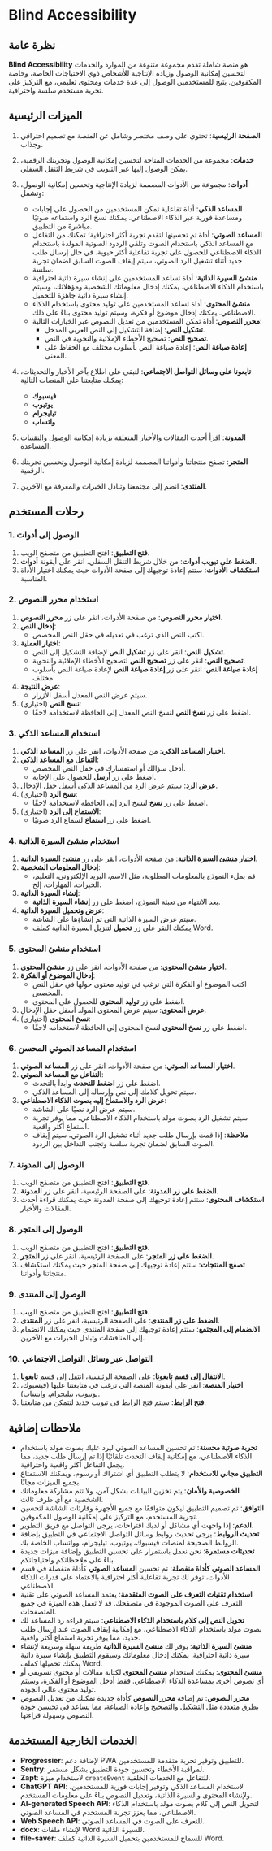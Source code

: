 # Blind Accessibility

## نظرة عامة

**Blind Accessibility** هو منصة شاملة تقدم مجموعة متنوعة من الموارد والخدمات لتحسين إمكانية الوصول وزيادة الإنتاجية للأشخاص ذوي الاحتياجات الخاصة، وخاصة المكفوفين. يتيح للمستخدمين الوصول إلى عدة خدمات ومحتوى تعليمي، مع التركيز على تجربة مستخدم سلسة واحترافية.

## الميزات الرئيسية

1. **الصفحة الرئيسية**: تحتوي على وصف مختصر وشامل عن المنصة مع تصميم احترافي وجذاب.

2. **خدمات**: مجموعة من الخدمات المتاحة لتحسين إمكانية الوصول وتجربتك الرقمية، يمكن الوصول إليها عبر التبويب في شريط التنقل السفلي.

3. **أدوات**: مجموعة من الأدوات المصممة لزيادة الإنتاجية وتحسين إمكانية الوصول، وتشمل:
   - **المساعد الذكي**: أداة تفاعلية تمكن المستخدمين من الحصول على إجابات ومساعدة فورية عبر الذكاء الاصطناعي. يمكنك نسخ الرد واستماعه صوتيًا مباشرةً من التطبيق.
   - **المساعد الصوتي**: أداة تم تحسينها لتقدم تجربة أكثر احترافية؛ تمكنك من التفاعل مع المساعد الذكي باستخدام الصوت وتلقي الردود الصوتية المولدة باستخدام الذكاء الاصطناعي للحصول على تجربة تفاعلية أكثر حيوية. في حال إرسال طلب جديد أثناء تشغيل الرد الصوتي، سيتم إيقاف الصوت السابق لضمان تجربة سلسة.
   - **منشئ السيرة الذاتية**: أداة تساعد المستخدمين على إنشاء سيرة ذاتية احترافية باستخدام الذكاء الاصطناعي. يمكنك إدخال معلوماتك الشخصية ومؤهلاتك، وسيتم إنشاء سيرة ذاتية جاهزة للتحميل.
   - **منشئ المحتوى**: أداة تساعد المستخدمين على توليد محتوى باستخدام الذكاء الاصطناعي. يمكنك إدخال موضوع أو فكرة، وسيتم توليد محتوى بناءً على ذلك.
   - **محرر النصوص**: أداة تمكن المستخدمين من تعديل النصوص عبر الخيارات التالية:
     - **تشكيل النص**: إضافة التشكيل إلى النص العربي المدخل.
     - **تصحيح النص**: تصحيح الأخطاء الإملائية والنحوية في النص.
     - **إعادة صياغة النص**: إعادة صياغة النص بأسلوب مختلف مع الحفاظ على المعنى.

4. **تابعونا على وسائل التواصل الاجتماعي**: لتبقى على اطلاع بآخر الأخبار والتحديثات، يمكنك متابعتنا على المنصات التالية:
   - **فيسبوك**
   - **يوتيوب**
   - **تيليجرام**
   - **واتساب**

5. **المدونة**: اقرأ أحدث المقالات والأخبار المتعلقة بزيادة إمكانية الوصول والتقنيات المساعدة.

6. **المتجر**: تصفح منتجاتنا وأدواتنا المصممة لزيادة إمكانية الوصول وتحسين تجربتك الرقمية.

7. **المنتدى**: انضم إلى مجتمعنا وتبادل الخبرات والمعرفة مع الآخرين.

## رحلات المستخدم

### 1. الوصول إلى أدوات

1. **فتح التطبيق**: افتح التطبيق من متصفح الويب.
2. **الضغط على تبويب أدوات**: من خلال شريط التنقل السفلي، انقر على أيقونة **أدوات**.
3. **استكشاف الأدوات**: ستتم إعادة توجيهك إلى صفحة الأدوات حيث يمكنك اختيار الأداة المناسبة.

### 2. استخدام محرر النصوص

1. **اختيار محرر النصوص**: من صفحة الأدوات، انقر على زر **محرر النصوص**.
2. **إدخال النص**:
   - اكتب النص الذي ترغب في تعديله في حقل النص المخصص.
3. **اختيار العملية**:
   - **تشكيل النص**: انقر على زر **تشكيل النص** لإضافة التشكيل إلى النص.
   - **تصحيح النص**: انقر على زر **تصحيح النص** لتصحيح الأخطاء الإملائية والنحوية.
   - **إعادة صياغة النص**: انقر على زر **إعادة صياغة النص** لإعادة صياغة النص بأسلوب مختلف.
4. **عرض النتيجة**:
   - سيتم عرض النص المعدل أسفل الأزرار.
5. **نسخ النص** (اختياري):
   - اضغط على زر **نسخ النص** لنسخ النص المعدل إلى الحافظة لاستخدامه لاحقًا.

### 3. استخدام المساعد الذكي

1. **اختيار المساعد الذكي**: من صفحة الأدوات، انقر على زر **المساعد الذكي**.
2. **التفاعل مع المساعد الذكي**:
   - أدخل سؤالك أو استفسارك في حقل النص المخصص.
   - اضغط على زر **أرسل** للحصول على الإجابة.
3. **عرض الرد**: سيتم عرض الرد من المساعد الذكي أسفل حقل الإدخال.
4. **نسخ الرد** (اختياري):
   - اضغط على زر **نسخ** لنسخ الرد إلى الحافظة لاستخدامه لاحقًا.
5. **الاستماع إلى الرد** (اختياري):
   - اضغط على زر **استماع** لسماع الرد صوتيًا.

### 4. استخدام منشئ السيرة الذاتية

1. **اختيار منشئ السيرة الذاتية**: من صفحة الأدوات، انقر على زر **منشئ السيرة الذاتية**.
2. **إدخال المعلومات الشخصية**:
   - قم بملء النموذج بالمعلومات المطلوبة، مثل الاسم، البريد الإلكتروني، التعليم، الخبرات، المهارات، إلخ.
3. **إنشاء السيرة الذاتية**:
   - بعد الانتهاء من تعبئة النموذج، اضغط على زر **إنشاء السيرة الذاتية**.
4. **عرض وتحميل السيرة الذاتية**:
   - سيتم عرض السيرة الذاتية التي تم إنشاؤها على الشاشة.
   - يمكنك النقر على زر **تحميل** لتنزيل السيرة الذاتية كملف Word.

### 5. استخدام منشئ المحتوى

1. **اختيار منشئ المحتوى**: من صفحة الأدوات، انقر على زر **منشئ المحتوى**.
2. **إدخال الموضوع أو الفكرة**:
   - اكتب الموضوع أو الفكرة التي ترغب في توليد محتوى حولها في حقل النص المخصص.
   - اضغط على زر **توليد المحتوى** للحصول على المحتوى.
3. **عرض المحتوى**: سيتم عرض المحتوى المولد أسفل حقل الإدخال.
4. **نسخ المحتوى** (اختياري):
   - اضغط على زر **نسخ المحتوى** لنسخ المحتوى إلى الحافظة لاستخدامه لاحقًا.

### 6. استخدام المساعد الصوتي المحسن

1. **اختيار المساعد الصوتي**: من صفحة الأدوات، انقر على زر **المساعد الصوتي**.
2. **التفاعل مع المساعد الصوتي**:
   - اضغط على زر **اضغط للتحدث** وابدأ بالتحدث.
   - سيتم تحويل كلامك إلى نص وإرساله إلى المساعد الذكي.
3. **عرض الرد والاستماع إليه بصوت الذكاء الاصطناعي**:
   - سيتم عرض الرد نصيًا على الشاشة.
   - سيتم تشغيل الرد بصوت مولد باستخدام الذكاء الاصطناعي، مما يوفر تجربة استماع أكثر واقعية.
   - **ملاحظة**: إذا قمت بإرسال طلب جديد أثناء تشغيل الرد الصوتي، سيتم إيقاف الصوت السابق لضمان تجربة سلسة وتجنب التداخل بين الردود.

### 7. الوصول إلى المدونة

1. **فتح التطبيق**: افتح التطبيق من متصفح الويب.
2. **الضغط على زر المدونة**: على الصفحة الرئيسية، انقر على زر **المدونة**.
3. **استكشاف المحتوى**: ستتم إعادة توجيهك إلى صفحة المدونة حيث يمكنك قراءة أحدث المقالات والأخبار.

### 8. الوصول إلى المتجر

1. **فتح التطبيق**: افتح التطبيق من متصفح الويب.
2. **الضغط على زر المتجر**: على الصفحة الرئيسية، انقر على زر **المتجر**.
3. **تصفح المنتجات**: ستتم إعادة توجيهك إلى صفحة المتجر حيث يمكنك استكشاف منتجاتنا وأدواتنا.

### 9. الوصول إلى المنتدى

1. **فتح التطبيق**: افتح التطبيق من متصفح الويب.
2. **الضغط على زر المنتدى**: على الصفحة الرئيسية، انقر على زر **المنتدى**.
3. **الانضمام إلى المجتمع**: ستتم إعادة توجيهك إلى صفحة المنتدى حيث يمكنك الانضمام إلى المناقشات وتبادل الخبرات مع الآخرين.

### 10. التواصل عبر وسائل التواصل الاجتماعي

1. **الانتقال إلى قسم تابعونا**: على الصفحة الرئيسية، انتقل إلى قسم **تابعونا**.
2. **اختيار المنصة**: انقر على أيقونة المنصة التي ترغب في متابعتنا عليها (فيسبوك، يوتيوب، تيليجرام، واتساب).
3. **فتح الرابط**: سيتم فتح الرابط في تبويب جديد لتتمكن من متابعتنا.

## ملاحظات إضافية

- **تجربة صوتية محسنة**: تم تحسين المساعد الصوتي ليرد عليك بصوت مولد باستخدام الذكاء الاصطناعي، مع إمكانية إيقاف التحدث تلقائيًا إذا تم إرسال طلب جديد، مما يجعل التفاعل أكثر واقعية واحترافية.
- **التطبيق مجاني للاستخدام**: لا يتطلب التطبيق أي اشتراك أو رسوم، ويمكنك الاستمتاع بجميع الميزات مجانًا.
- **الخصوصية والأمان**: يتم تخزين البيانات بشكل آمن، ولا تتم مشاركة معلوماتك الشخصية مع أي طرف ثالث.
- **التوافق**: تم تصميم التطبيق ليكون متوافقًا مع جميع الأجهزة وقارئات الشاشة لتحسين تجربة المستخدم، مع التركيز على إمكانية الوصول للمكفوفين.
- **الدعم**: إذا واجهت أي مشاكل أو لديك اقتراحات، يرجى التواصل مع فريق التطوير.
- **تحديث الروابط**: يرجى تحديث روابط وسائل التواصل الاجتماعي في التطبيق بإضافة الروابط الصحيحة لمنصات فيسبوك، يوتيوب، تيليجرام، وواتساب الخاصة بك.
- **تحديثات مستمرة**: نحن نعمل باستمرار على تحسين التطبيق وإضافة ميزات جديدة بناءً على ملاحظاتكم واحتياجاتكم.
- **المساعد الصوتي كأداة منفصلة**: تم تحسين **المساعد الصوتي** كأداة منفصلة في قسم الأدوات، توفر لك تجربة تفاعلية أكثر احترافية بالاعتماد على قدرات الذكاء الاصطناعي.
- **استخدام تقنيات التعرف على الصوت المتقدمة**: يعتمد المساعد الصوتي على تقنية التعرف على الصوت الموجودة في متصفحك. قد لا تعمل هذه الميزة في جميع المتصفحات.
- **تحويل النص إلى كلام باستخدام الذكاء الاصطناعي**: سيتم قراءة رد المساعد لك بصوت مولد باستخدام الذكاء الاصطناعي، مع إمكانية إيقاف الصوت عند إرسال طلب جديد، مما يوفر تجربة استماع أكثر واقعية.
- **منشئ السيرة الذاتية**: يوفر لك **منشئ السيرة الذاتية** طريقة سهلة وسريعة لإنشاء سيرة ذاتية احترافية. يمكنك إدخال معلوماتك وسيقوم التطبيق بإنشاء سيرة ذاتية يمكنك تحميلها كملف Word.
- **منشئ المحتوى**: يمكنك استخدام **منشئ المحتوى** لكتابة مقالات أو محتوى تسويقي أو أي نصوص أخرى بمساعدة الذكاء الاصطناعي. فقط أدخل الموضوع أو الفكرة، وسيتم توليد محتوى عالي الجودة.
- **محرر النصوص**: تم إضافة **محرر النصوص** كأداة جديدة تمكنك من تعديل النصوص بطرق متعددة مثل التشكيل والتصحيح وإعادة الصياغة، مما يساعد في تحسين جودة النصوص وسهولة قراءتها.

## الخدمات الخارجية المستخدمة

- **Progressier**: لإضافة دعم PWA للتطبيق وتوفير تجربة متقدمة للمستخدمين.
- **Sentry**: لمراقبة الأخطاء وتحسين جودة التطبيق بشكل مستمر.
- **Zapt**: لاستخدام ميزة `createEvent` للتفاعل مع الخدمات الخلفية.
- **ChatGPT API**: لاستخدام المساعد الذكي وتوفير إجابات فورية للمستخدمين، ولإنشاء المحتوى والسيرة الذاتية، وتعديل النصوص بناءً على معلومات المستخدم.
- **AI-generated Speech API**: لتحويل النص إلى كلام بصوت مولد باستخدام الذكاء الاصطناعي، مما يعزز تجربة المستخدم في المساعد الصوتي.
- **Web Speech API**: للتعرف على الصوت في المساعد الصوتي.
- **docx**: لإنشاء ملفات Word للسيرة الذاتية.
- **file-saver**: للسماح للمستخدمين بتحميل السيرة الذاتية كملف Word.